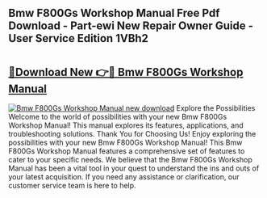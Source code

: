 ## Bmw F800Gs Workshop Manual Free Pdf Download - Part-ewi New Repair Owner Guide - User Service Edition 1VBh2

# <h2><a href="http://bc11059.oget.top/?id=Bmw+F800Gs+Workshop+Manual">🔗Download New 👉🔴 Bmw F800Gs Workshop Manual</a></h2>

[![Bmw F800Gs Workshop Manual new download](https://i.imgur.com/5g1atiW.png)](http://bc11059.oget.top/?id=Bmw+F800Gs+Workshop+Manual)
Explore the Possibilities Welcome to the world of possibilities with your new Bmw F800Gs Workshop Manual! This manual explores its features, applications, and troubleshooting solutions. Thank You for Choosing Us! Enjoy exploring the possibilities with your new Bmw F800Gs Workshop Manual! This Bmw F800Gs Workshop Manual features a comprehensive set of features to cater to your specific needs. We believe that the Bmw F800Gs Workshop Manual has been a vital tool in your quest to understand the ins and outs of your latest acquisition. If you need any assistance or clarification, our customer service team is here to help.
